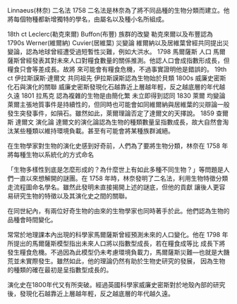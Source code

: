 Linnaeus(林奈) 二名法 1758
二名法是林奈為了將不同品種的生物分類而建立。他將每個物種都新增獨特的學名，由屬名以及種小名所組成。

18th ct Leclerc(勒克來爾) Buffon(布豐) 族群的改變 勒克來爾以及布豐認為
1790s Werner(維爾納) Cuvier(居維葉) 災變論
維爾納以及居維葉曾經共同提出災變論，認為地球曾經遭受過短暫性災難，例如大洪水。
1798 馬爾薩斯 人口
馬爾薩斯曾經發表其對未來人口對糧食數量的關係推測。他認人口會成指數形成長，但糧食只會等差成長。故將
來可能會有糧食危機，不過事實證明他是錯誤的。
19th ct 伊拉斯謨斯·達爾文 共同祖先 伊拉斯謨斯認為生物始於貝類
1800s 威廉史密斯 化石與演化的關聯 威廉史密斯發現化石越靠近上層越年輕，反之越底層的年代越久遠
1801 拉馬克 認為複雜的生物是由簡化繁 未立即得到認同
1830 萊爾 均變論
萊爾主張地質事件是持續性的，但同時也可能會如同維爾納與居維葉的災辯論一般發生突發事件，如隕石。雖然如此，萊爾理論否定了達爾文的天擇說。
1859 查爾斯 達爾文 演化論 達爾文的演化論認為生物的種類數量呈指數成長，故大自然會淘汰某些種類以維持環境負載。甚至有可能會將某種族群滅絕。

在生物學家對生物的演化史感到好奇前，人們為了要將生物分類，林奈在 1758 年將每種生物以系統化的方式命名

「生物多樣性到底是怎麼形成的？為什麼世上有如此多種不同生物？」等問題是人們一直以來想解開的謎團。在
1758 年時，林奈發明了二名法，利用生物特徵分類走流程圖命名學名。雖然此發明未直接揭開上述的謎底，但他的貢獻
讓後人更容易研究生物的特徵以及其演化史之間的關聯。

在同世紀內，有兩位好奇生物的由來的生物學家也同時著手於此。他們認為生物的品種會時間變化。

常常於地理課本內出現的科學家馬爾薩斯曾經預測未來的人口變化。他在 1798 年所提出的馬爾薩斯模型指出未來人口將以指數型成長，若在糧食成等比
成長下將發生糧食危機。不過因為此模型仍未考慮環境負載力，馬爾薩斯災難—也就是大饑荒並未實際發生。雖然如此，他的理論仍然有助於生物史研究的發展，
因為生物的種類的確在最初是呈指數型成長的。

演化史在1800年代又有所突破。經過英國科學家威廉史密斯對於地殼內部的研究後，發現化石越靠近上層越年輕，反之越底層的年代越久遠。